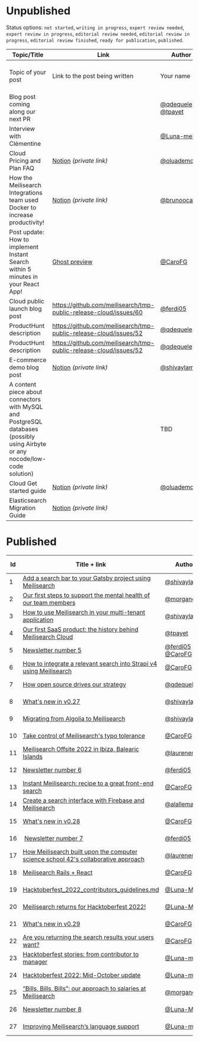 # Unpublished

Status options: `not started`, `writing in progress`, `expert review needed`, `expert review in progress`, `editorial review needed`, `editorial review in progress`, `editorial review finished`, `ready for publication`, `published`.

| Topic/Title | Link | Author | Medium | ETA | Status |
|---|---|---|---|---|---|
| Topic of your post | Link to the post being written | Your name | Mediums where the post will be published | Tentative date for the publication | Status of the publication process |
| Blog post coming along our next PR |  | [@qdequele](https://github.com/qdequele) & [@tpayet](https://github.com/tpayet) | [Meilisearch blog](https://blog.meilisearch.com/) | 🚨 2022-10-20 (TBC) | `editorial review needed` |
| Interview with Clémentine |  | [@Luna-meili](https://github.com/Luna-meili)| [Meilisearch blog](https://blog.meilisearch.com/) | 2022-11-07  | `writing in progress`|
| Cloud Pricing and Plan FAQ | [Notion](https://www.notion.so/meilisearch/Pricing-and-Plan-FAQ-a5e5e24364bb41979724815c808b7887) _(private link)_ | [@oluademola](https://github.com/oluademola) | [Meilisearch Cloud website](https://cloud.meilisearch.com/) |2022-10-26 (TBC) | `editorial review finished` |
|How the Meilisearch Integrations team used Docker to increase productivity!| [Notion](https://www.notion.so/meilisearch/How-the-Meilisearch-Integrations-team-used-Docker-to-increase-productivity-6b0857b5c2594be1a026d9f242bdf3d0) _(private link)_  | [@brunoocasali](https://github.com/brunoocasali) | [Meilisearch blog](https://blog.meilisearch.com/) | 2022-10-31 (TBC) | `writing in progress` |
| Post update: How to implement Instant Search within 5 minutes in your React App!| [Ghost preview](https://blog.meilisearch.com/p/9c11f742-041f-4d39-b955-c6e2d6ef1683/) | [@CaroFG](https://github.com/CaroFG) | [Meilisearch blog](https://blog.meilisearch.com/) | 2022-11-03 | `expert review in progress` |
| Cloud public launch blog post | https://github.com/meilisearch/tmp-public-release-cloud/issues/60 | [@ferdi05](https://github.com/ferdi05) | [Meilisearch blog](https://blog.meilisearch.com/) | 2022-11-07 (TBC) | `not started` |
| ProductHunt description | https://github.com/meilisearch/tmp-public-release-cloud/issues/52 | [@qdequele](https://github.com/qdequele) | [Product Hunt](https://www.producthunt.com/) | 2022-11-09 (TBC) | `not started` |
| ProductHunt description | https://github.com/meilisearch/tmp-public-release-cloud/issues/52 | [@qdequele](https://github.com/qdequele) | [Product Hunt](https://www.producthunt.com/) | 2022-11-09 (TBC) | `not started` |
| E-commerce demo blog post | [Notion](https://www.notion.so/meilisearch/Ecommerce-Demo-Tutorial-93212d48474a47519354d54b83d28a09) _(private link)_ | [@shivaylamba](https://github.com/shivaylamba) | [Meilisearch blog](https://blog.meilisearch.com/) | 2022-11-14 (TBC) | `writing in progress` |
| A content piece about connectors with MySQL and PostgreSQL databases (possibly using Airbyte or any nocode/low-code solution) |  | TBD | TBD | 2022-11-15 (TBC) | `not started` |
| Cloud Get started guide | [Notion](https://www.notion.so/meilisearch/Getting-Started-with-Meilisearch-Cloud-3110211869ad43fd80f9603319b6ccba) _(private link)_ | [@oluademola](https://github.com/oluademola) | [Meilisearch Cloud website](https://cloud.meilisearch.com/) | 2022-11-21 (TBC) | `writing in progress` |
| Elasticsearch Migration Guide | [Notion](https://www.notion.so/meilisearch/Elasticsearch-migration-guide-45607a91cdcb4d08b19319fb7799e49f) _(private link)_ |  | [Meilisearch documentation](https://docs.meilisearch.com/) | 2022-12-12 (TBC) | `writing in progress` |

# Published

| Id | Title + link | Author | Medium | Publication date |
|---|---|---|---|---|
| 1 | [Add a search bar to your Gatsby project using Meilisearch](https://blog.meilisearch.com/add-a-search-bar-to-your-gatsby-project-using-meilisearch/) | [@shivaylamba](https://github.com/shivaylamba) | [Meilisearch blog](https://blog.meilisearch.com/) | 2022-03-30 |
| 2 | [Our first steps to support the mental health of our team members](https://blog.meilisearch.com/our-first-steps-to-support-the-mental-health-of-our-team-members/) | [@morganeff](https://github.com/morganeff) | [Meilisearch blog](https://blog.meilisearch.com/) | 2022-04-01 |
| 3 | [How to use Meilisearch in your multi-tenant application](https://blog.meilisearch.com/multi-tenancy/) | [@shivaylamba](https://github.com/shivaylamba) | [Meilisearch blog](https://blog.meilisearch.com/) |2022-04-05 |
| 4 | [Our first SaaS product: the history behind Meilisearch Cloud](https://blog.meilisearch.com/the-history-of-meilisearch-cloud/) | [@tpayet](https://github.com/tpayet) | [Meilisearch blog](https://blog.meilisearch.com/) |2022-04-06 |
| 5 | [Newsletter number 5](https://mailchi.mp/meilisearch/meilisearch-newsletter-5766633) | [@ferdi05](https://github.com/ferdi05) & [@CaroFG](https://github.com/CaroFG) | [Meilisearch newsletter](https://us2.campaign-archive.com/home/?u=27870f7b71c908a8b359599fb&id=79582d828e) |2022-04-06 |
| 6 | [How to integrate a relevant search into Strapi v4 using Meilisearch](https://blog.meilisearch.com/strapi-v4-plugin-meilisearch/)| [@CaroFG](https://github.com/CaroFG) | [Meilisearch blog](https://blog.meilisearch.com/) | 2022-04-25 |
| 7 | [How open source drives our strategy](https://blog.meilisearch.com/how-open-source-drives-our-strategy/) | [@qdequele](https://github.com/qdequele) | [Meilisearch blog](https://blog.meilisearch.com/) | 2022-05-03 |
| 8 | [What's new in v0.27](https://blog.meilisearch.com/whats-new-in-v0-27/) | [@shivaylamba](https://github.com/shivaylamba) | [Meilisearch blog](https://blog.meilisearch.com/) | 2022-05-09 |
| 9 | [Migrating from Algolia to Meilisearch](https://docs.meilisearch.com/learn/getting_started/algolia_migration.html) | [@shivaylamba](https://github.com/shivaylamba) | [Meilisearch Documentation](https://docs.meilisearch.com/) | 2022-05-25 |
| 10 | [Take control of Meilisearch's typo tolerance](https://blog.meilisearch.com/typo-tolerance/) | [@CaroFG](https://github.com/CaroFG) | [Meilisearch blog](https://blog.meilisearch.com/) | 2022-05-30 |
| 11 | [Meilisearch Offsite 2022 in Ibiza, Balearic Islands](https://blog.meilisearch.com/offsite-2022-ibiza/) | [@laurenemeili](https://github.com/laurenemeili) | [Meilisearch blog](https://blog.meilisearch.com/) | 2022-05-31 |
| 12 | [Newsletter number 6](https://mailchi.mp/meilisearch/newsletter-6) | [@ferdi05](https://github.com/ferdi05) | [Meilisearch newsletter](https://us2.campaign-archive.com/home/?u=27870f7b71c908a8b359599fb&id=79582d828e) | 2022-05-31 |
| 13 | [Instant Meilisearch: recipe to a great front-end search](https://blog.meilisearch.com/instant-meilisearch/) | [@CaroFG](https://github.com/CaroFG) | [Meilisearch blog](https://blog.meilisearch.com/) | 2022-06-13 |
| 14 | [Create a search interface with Firebase and Meilisearch](https://blog.meilisearch.com/firebase-meilisearch/) | [@alallema](https://github.com/alallema) | [Meilisearch blog](https://blog.meilisearch.com/) | 2022-06-29 |
| 15 | [What's new in v0.28](https://blog.meilisearch.com/whats-new-in-v0-28/)| [@CaroFG](https://github.com/CaroFG) | [Meilisearch blog](https://blog.meilisearch.com/) | 2022-07-11 |
| 16 | [Newsletter number 7](https://mailchi.mp/meilisearch/newsletter-7) | [@ferdi05](https://github.com/ferdi05) | [Meilisearch newsletter](https://us2.campaign-archive.com/home/?u=27870f7b71c908a8b359599fb&id=79582d828e) | 2022-07-28 |
| 17 | [How Meilisearch built upon the computer science school 42's collaborative approach](https://blog.meilisearch.com/how-meilisearch-built-upon-42-collaborative-approach/) | [@laurenemeili](https://github.com/laurenemeili) | [Meilisearch blog](https://blog.meilisearch.com/) | 2022-07-28 |
| 18 | [Meilisearch Rails + React](https://blog.meilisearch.com/how-to-integrate-an-extremely-fast-and-relevant-search-into-your-rails-app-using-meilisearch-and-react/) | [@CaroFG](https://github.com/CaroFG) | [Meilisearch blog](https://blog.meilisearch.com/) | 2022-08-22 |
| 19 | [Hacktoberfest_2022_contributors_guidelines.md](https://github.com/meilisearch/.github/blob/main/Hacktoberfest_2022_contributors_guidelines.md) | [@Luna-Meili](https://github.com/Luna-Meili) | [Github](https://github.com/meilisearch/.github) | 2022-09-26 |
| 20 | [Meilisearch returns for Hacktoberfest 2022!](https://blog.meilisearch.com/contribute-hacktoberfest-2022/) | [@Luna-Meili](https://github.com/Luna-Meili) | [Meilisearch blog](https://blog.meilisearch.com/) | 2022-09-27 |
| 21 | [What's new in v0.29](https://blog.meilisearch.com/whats-new-in-v0-29/) | [@CaroFG](https://github.com/CaroFG) | [Meilisearch blog](https://blog.meilisearch.com/) | 2022-10-03 |
| 22 | [Are you returning the search results your users want?](https://blog.meilisearch.com/matching-strategy/) | [@CaroFG](https://github.com/CaroFG) | [Meilisearch blog](https://blog.meilisearch.com/) | 2022-10-04 |
| 23 | [Hacktoberfest stories: from contributor to manager](https://blog.meilisearch.com/hacktoberfest-stories-from-contributor-to-manager/) | [@Luna-meili](https://github.com/Luna-meili)| [Meilisearch blog](https://blog.meilisearch.com/) | 2022-10-12 | 
| 24 | [Hacktoberfest 2022: Mid-October update](https://blog.meilisearch.com/hacktoberfest-2022-mid-october-update/) | [@Luna-meili](https://github.com/Luna-meili)| [Meilisearch blog](https://blog.meilisearch.com/) | 2022-10-13 | 
| 25 | [“Bills, Bills, Bills”: our approach to salaries at Meilisearch](https://blog.meilisearch.com/our-approach-to-salaries/) | [@morganeff](https://github.com/morganeff) | [Meilisearch blog](https://blog.meilisearch.com/) |2022-10-19 |
| 26 | [Newsletter number 8](https://mailchi.mp/meilisearch/newsletter-5892433) | [@Luna-Meili](https://github.com/Luna-Meili) | [Meilisearch newsletter](https://us2.campaign-archive.com/home/?u=27870f7b71c908a8b359599fb&id=79582d828e) | 2022-10-19 |
| 27 | [Improving Meilisearch’s language support](https://blog.meilisearch.com/improving-meilisearchs-language-support/) | [@Luna-meili](https://github.com/Luna-meili)| [Meilisearch blog](https://blog.meilisearch.com/) | 2022-10-20  |
